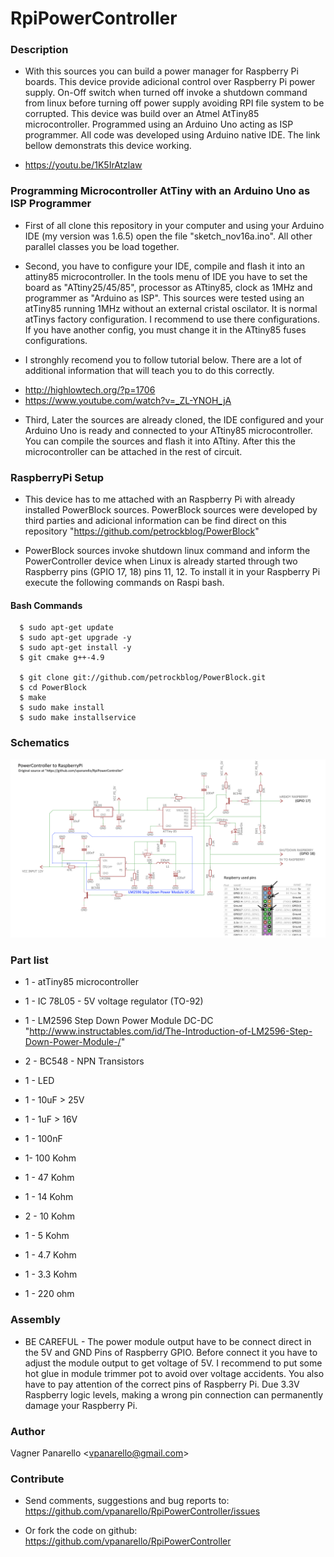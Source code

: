 RpiPowerController
==

### Description

* With this sources you can build a power manager for Raspberry Pi boards. This device provide adicional control over Raspberry Pi power supply. On-Off switch when turned off invoke a shutdown command from linux before turning off power supply avoiding RPI file system to be corrupted.
This device was build over an Atmel AtTiny85 microcontroller. Programmed using an Arduino Uno acting as ISP programmer. All code was developed using Arduino native IDE. The link bellow demonstrats this device working.

- https://youtu.be/1K5IrAtzlaw

### Programming Microcontroller AtTiny with an Arduino Uno as ISP Programmer

* First of all clone this repository in your computer and using your Arduino IDE (my version was 1.6.5) open the file "sketch_nov16a.ino". All other parallel classes you be load together.

* Second, you have to configure your IDE, compile and flash it into an attiny85 microcontroller. In the tools menu of IDE you have to set the board as "ATtiny25/45/85", processor as ATtiny85, clock as 1MHz and programmer as "Arduino as ISP". This sources were tested using an atTiny85 running 1MHz without an external cristal oscilator. It is normal atTinys factory configuration. I recommend to use there configurations. If you have another config, you must change it in the ATtiny85 fuses configurations.

* I stronghly recomend you to follow tutorial below. There are a lot of additional information that will teach you to do this correctly.

- http://highlowtech.org/?p=1706
- https://www.youtube.com/watch?v=_ZL-YNOH_jA

* Third, Later the sources are already cloned, the IDE configured and your Arduino Uno is ready and connected to your ATtiny85 microcontroller. You can compile the sources and flash it into ATtiny. After this the microcontroller can be attached in the rest of circuit.


### RaspberryPi Setup

* This device has to me attached with an Raspberry Pi with already installed PowerBlock sources. PowerBlock sources were developed by third parties and adicional information can be find direct on this repository "https://github.com/petrockblog/PowerBlock"

* PowerBlock sources invoke shutdown linux command and inform the PowerController device when Linux is already started through two Raspberry pins (GPIO 17, 18) pins 11, 12. To install it in your Raspberry Pi execute the following commands on Raspi bash.

#### Bash Commands
      $ sudo apt-get update
      $ sudo apt-get upgrade -y
      $ sudo apt-get install -y 
      $ git cmake g++-4.9

      $ git clone git://github.com/petrockblog/PowerBlock.git
      $ cd PowerBlock
      $ make
      $ sudo make install
      $ sudo make installservice


### Schematics

![alt tag](https://raw.githubusercontent.com/vpanarello/RpiPowerController/master/img/powerModule_schematic_v2.png)

### Part list

* 1 - atTiny85 microcontroller
* 1 - IC 78L05 - 5V voltage regulator (TO-92)
* 1 - LM2596 Step Down Power Module DC-DC
"http://www.instructables.com/id/The-Introduction-of-LM2596-Step-Down-Power-Module-/"

* 2 - BC548 - NPN Transistors

* 1 - LED

* 1 - 10uF > 25V
* 1 - 1uF > 16V
* 1 - 100nF

* 1- 100 Kohm
* 1 - 47 Kohm
* 1 - 14 Kohm
* 2 - 10 Kohm
* 1 - 5 Kohm
* 1 - 4.7 Kohm
* 1 - 3.3 Kohm
* 1 - 220 ohm

### Assembly

* BE CAREFUL - The power module output have to be connect direct in the 5V and GND Pins of Raspberry GPIO. Before connect it you have to adjust the module output to get voltage of 5V. I recommend to put some hot glue in module trimmer pot to avoid over voltage accidents. You also have to pay attention of the correct pins of Raspberry Pi. Due 3.3V Raspberry logic levels, making a wrong pin connection can permanently damage your Raspberry Pi.


### Author

Vagner Panarello <<vpanarello@gmail.com>>


### Contribute

* Send comments, suggestions and bug reports to:
https://github.com/vpanarello/RpiPowerController/issues

* Or fork the code on github:
https://github.com/vpanarello/RpiPowerController

